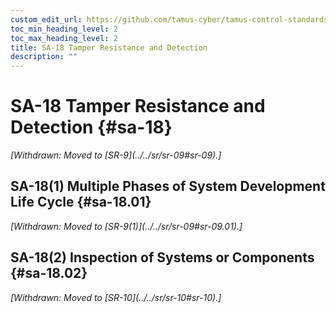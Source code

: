 ```yaml
---
custom_edit_url: https://github.com/tamus-cyber/tamus-control-standards/tree/main/content/tamus.edu/TAMUS_profile.xml
toc_min_heading_level: 2
toc_max_heading_level: 2
title: SA-18 Tamper Resistance and Detection
description: ""
---
```


# SA-18 Tamper Resistance and Detection {#sa-18}


<prop xmlns="http://csrc.nist.gov/ns/oscal/1.0" name="status" value="withdrawn">
            <em>[Withdrawn: Moved to [SR-9](../../sr/sr-09#sr-09).]</em>
         </prop>
         

## SA-18(1) Multiple Phases of System Development Life Cycle {#sa-18.01}


<prop xmlns="http://csrc.nist.gov/ns/oscal/1.0" name="status" value="withdrawn">
               <em>[Withdrawn: Moved to [SR-9(1)](../../sr/sr-09#sr-09.01).]</em>
            </prop>
            

## SA-18(2) Inspection of Systems or Components {#sa-18.02}


<prop xmlns="http://csrc.nist.gov/ns/oscal/1.0" name="status" value="withdrawn">
               <em>[Withdrawn: Moved to [SR-10](../../sr/sr-10#sr-10).]</em>
            </prop>
            

